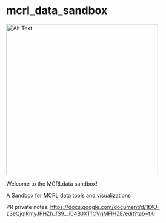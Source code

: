 # mcrl_data_sandbox

<img src="https://github.com/peterregier/mcrl_data_sandbox/blob/main/figures/logos/sandbox_logo_1.png" alt="Alt Text" width="400" height="400">

Welcome to the MCRLdata sandbox!

A Sandbox for MCRL data tools and visualizations

PR private notes: https://docs.google.com/document/d/1tXO-z3eQjqIRmyJPHZh_fS9__I04BJXTfCVrjMFlHZE/edit?tab=t.0
